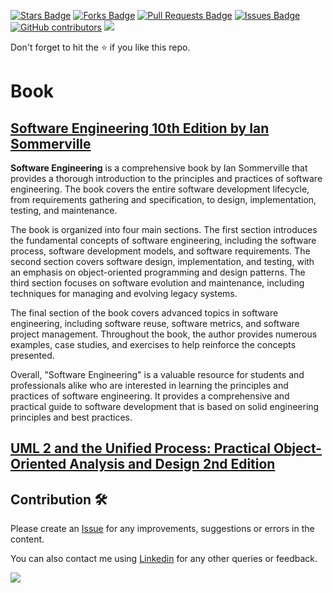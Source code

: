 <a href="https://github.com/drshahizan/software-engineering/stargazers"><img src="https://img.shields.io/github/stars/drshahizan/software-engineering" alt="Stars Badge"/></a>
<a href="https://github.com/drshahizan/software-engineering/network/members"><img src="https://img.shields.io/github/forks/drshahizan/software-engineering" alt="Forks Badge"/></a>
<a href="https://github.com/drshahizan/software-engineering/pulls"><img src="https://img.shields.io/github/issues-pr/drshahizan/software-engineering" alt="Pull Requests Badge"/></a>
<a href="https://github.com/drshahizan/software-engineering"><img src="https://img.shields.io/github/issues/drshahizan/software-engineering" alt="Issues Badge"/></a>
<a href="https://github.com/drshahizan/software-engineering/graphs/contributors"><img alt="GitHub contributors" src="https://img.shields.io/github/contributors/drshahizan/software-engineering?color=2b9348"></a>
![](https://visitor-badge.glitch.me/badge?page_id=drshahizan/software-engineering)

Don't forget to hit the :star: if you like this repo.

# Book
## [Software Engineering 10th Edition by Ian Sommerville](https://mycourses.aalto.fi/pluginfile.php/1177979/mod_resource/content/1/Sommerville-Software-Engineering-10ed.pdf)
**Software Engineering** is a comprehensive book by Ian Sommerville that provides a thorough introduction to the principles and practices of software engineering. The book covers the entire software development lifecycle, from requirements gathering and specification, to design, implementation, testing, and maintenance.

The book is organized into four main sections. The first section introduces the fundamental concepts of software engineering, including the software process, software development models, and software requirements. The second section covers software design, implementation, and testing, with an emphasis on object-oriented programming and design patterns. The third section focuses on software evolution and maintenance, including techniques for managing and evolving legacy systems.

The final section of the book covers advanced topics in software engineering, including software reuse, software metrics, and software project management. Throughout the book, the author provides numerous examples, case studies, and exercises to help reinforce the concepts presented.

Overall, "Software Engineering" is a valuable resource for students and professionals alike who are interested in learning the principles and practices of software engineering. It provides a comprehensive and practical guide to software development that is based on solid engineering principles and best practices.

## [UML 2 and the Unified Process: Practical Object-Oriented Analysis and Design 2nd Edition](https://drive.google.com/file/d/1EkX2Xzj5O2nOHtUnBpJQ8HoFtgHSUfh4/view?usp=sharing)


## Contribution 🛠️
Please create an [Issue](https://github.com/drshahizan/software-engineering/issues) for any improvements, suggestions or errors in the content.

You can also contact me using [Linkedin](https://www.linkedin.com/in/drshahizan/) for any other queries or feedback.

![](https://visitor-badge.glitch.me/badge?page_id=drshahizan)
